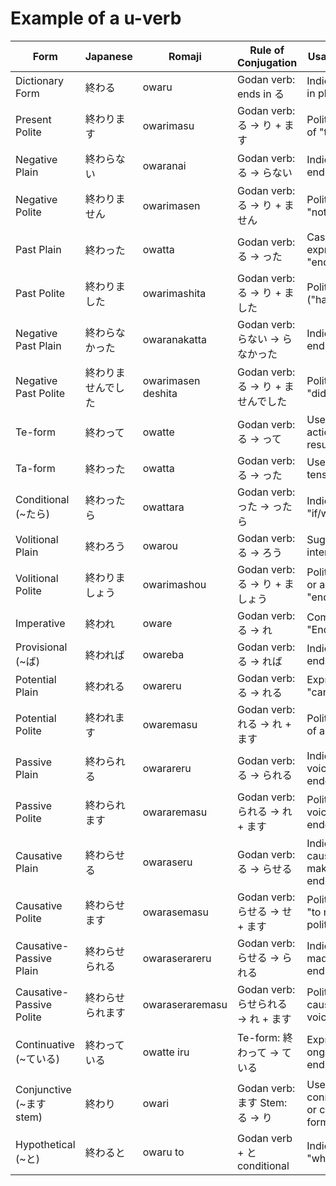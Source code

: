# Example of a u-verb

| Form | Japanese | Romaji | Rule of Conjugation | Usage / Function |
|---|---|---|---|---|
| Dictionary Form | 終わる | owaru | Godan verb: ends in る | Indicates "to end" in plain form |
| Present Polite | 終わります | owarimasu | Godan verb: る → り + ます | Polite expression of "to end" |
| Negative Plain | 終わらない | owaranai | Godan verb: る → らない | Indicates "not ending" |
| Negative Polite | 終わりません | owarimasen | Godan verb: る → り + ません | Polite way to say "not ending" |
| Past Plain | 終わった | owatta | Godan verb: る → った | Casual expression for "ended" |
| Past Polite | 終わりました | owarimashita | Godan verb: る → り + ました | Polite past tense ("has ended") |
| Negative Past Plain | 終わらなかった | owaranakatta | Godan verb: らない → らなかった | Indicates "did not end" casually |
| Negative Past Polite | 終わりませんでした | owarimasen deshita | Godan verb: る → り + ませんでした | Polite way to say "did not end" |
| Te-form | 終わって | owatte | Godan verb: る → って | Used to connect actions or show result |
| Ta-form | 終わった | owatta | Godan verb: る → った | Used in plain past tense sentences |
| Conditional (~たら) | 終わったら | owattara | Godan verb: った → ったら | Indicates "if/when it ends" |
| Volitional Plain | 終わろう | owarou | Godan verb: る → ろう | Suggestion or intent: "let's end" |
| Volitional Polite | 終わりましょう | owarimashou | Godan verb: る → り + ましょう | Polite suggestion or agreement to "end" |
| Imperative | 終われ | oware | Godan verb: る → れ | Command form: "End it!" |
| Provisional (~ば) | 終われば | owareba | Godan verb: る → れば | Indicates "if it ends" |
| Potential Plain | 終われる | owareru | Godan verb: る → れる | Expresses ability: "can end" |
| Potential Polite | 終われます | owaremasu | Godan verb: れる → れ + ます | Polite expression of ability to "end" |
| Passive Plain | 終わられる | owarareru | Godan verb: る → られる | Indicates passive voice: "to be ended" |
| Passive Polite | 終わられます | owararemasu | Godan verb: られる → れ + ます | Polite passive voice ("to be ended") |
| Causative Plain | 終わらせる | owaraseru | Godan verb: る → らせる | Indicates causative: "to make/force to end" |
| Causative Polite | 終わらせます | owarasemasu | Godan verb: らせる → せ + ます | Polite causative: "to make/let end politely" |
| Causative-Passive Plain | 終わらせられる | owaraserareru | Godan verb: らせる → られる | Indicates "to be made/forced to end" |
| Causative-Passive Polite | 終わらせられます | owaraseraremasu | Godan verb: らせられる → れ + ます | Polite causative/passive voice |
| Continuative (~ている) | 終わっている | owatte iru | Te-form: 終わって → ている | Expresses ongoing state: "is ending" |
| Conjunctive (~ます stem) | 終わり | owari | Godan verb: ます Stem: る → り | Used for connecting verbs or compound forms |
| Hypothetical (~と) | 終わると | owaru to | Godan verb + と conditional | Indicates "when/if it ends" |
